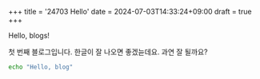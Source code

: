 +++
title = '24703 Hello'
date = 2024-07-03T14:33:24+09:00
draft = true
+++

Hello, blogs!

첫 번째 블로그입니다.
한글이 잘 나오면 좋겠늗데요.
과연 잘 될까요?

```bash
echo "Hello, blog"
```